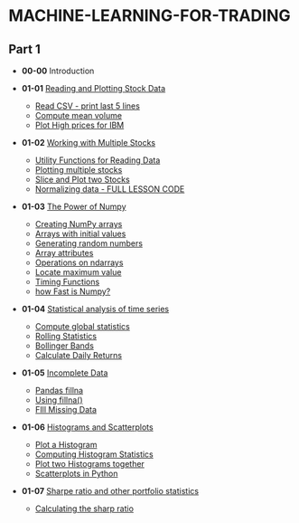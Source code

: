 # MACHINE-LEARNING-FOR-TRADING

## Part 1

 - **00-00** Introduction

 - **01-01** [Reading and Plotting Stock Data](https://github.com/369geofreeman/MACHINE-LEARNING-FOR-TRADING/tree/main/part1/01-01-Reading_and_plotting_stock_data)
	* [Read CSV - print last 5 lines](https://github.com/369geofreeman/MACHINE-LEARNING-FOR-TRADING/blob/main/part1/01-01-Reading_and_plotting_stock_data/read_csv.py)
	* [Compute mean volume](https://github.com/369geofreeman/MACHINE-LEARNING-FOR-TRADING/blob/main/part1/01-01-Reading_and_plotting_stock_data/compute_mean_volume.py)
	* [Plot High prices for IBM](https://github.com/369geofreeman/MACHINE-LEARNING-FOR-TRADING/blob/main/part1/01-01-Reading_and_plotting_stock_data/Plot_High_prices_for_IBM.py)

 - **01-02** [Working with Multiple Stocks](https://github.com/369geofreeman/MACHINE-LEARNING-FOR-TRADING/tree/main/part1/01-02-Working_with_multiple_stocks)
	* [Utility Functions for Reading Data](https://github.com/369geofreeman/MACHINE-LEARNING-FOR-TRADING/blob/main/part1/01-02-Working_with_multiple_stocks/Utility_functions_for_reading_data.py)
	* [Plotting multiple stocks](https://github.com/369geofreeman/MACHINE-LEARNING-FOR-TRADING/blob/main/part1/01-02-Working_with_multiple_stocks/Plotting-multiple-stocks.py)
	* [Slice and Plot two Stocks](https://github.com/369geofreeman/MACHINE-LEARNING-FOR-TRADING/blob/main/part1/01-02-Working_with_multiple_stocks/slice-and-plot-two-stocks.py)
	* [Normalizing data - FULL LESSON CODE](https://github.com/369geofreeman/MACHINE-LEARNING-FOR-TRADING/blob/main/part1/01-02-Working_with_multiple_stocks/Normalizing.py)

 - **01-03** [The Power of Numpy](https://github.com/369geofreeman/MACHINE-LEARNING-FOR-TRADING/tree/main/part1/01-03-The-Power-of-NumPy)
	* [Creating NumPy arrays](https://github.com/369geofreeman/MACHINE-LEARNING-FOR-TRADING/blob/main/part1/01-03-The-Power-of-NumPy/Creating-NumPy-arrays.py)
	* [Arrays with initial values](https://github.com/369geofreeman/MACHINE-LEARNING-FOR-TRADING/blob/main/part1/01-03-The-Power-of-NumPy/Arrays-with-initial-values.py)
	* [Generating random numbers](https://github.com/369geofreeman/MACHINE-LEARNING-FOR-TRADING/blob/main/part1/01-03-The-Power-of-NumPy/Generating-random-numbers.py)
	* [Array attributes](https://github.com/369geofreeman/MACHINE-LEARNING-FOR-TRADING/blob/main/part1/01-03-The-Power-of-NumPy/array-attributes.py)
	* [Operations on ndarrays](https://github.com/369geofreeman/MACHINE-LEARNING-FOR-TRADING/blob/main/part1/01-03-The-Power-of-NumPy/operations.py)
	* [Locate maximum value](https://github.com/369geofreeman/MACHINE-LEARNING-FOR-TRADING/blob/main/part1/01-03-The-Power-of-NumPy/max_value.py)
	* [Timing Functions](https://github.com/369geofreeman/MACHINE-LEARNING-FOR-TRADING/blob/main/part1/01-03-The-Power-of-NumPy/time_func.py)
	* [how Fast is Numpy?](https://github.com/369geofreeman/MACHINE-LEARNING-FOR-TRADING/blob/main/part1/01-03-The-Power-of-NumPy/how-fast-is-numpy.py)
	

 - **01-04** [Statistical analysis of time series](https://github.com/369geofreeman/MACHINE-LEARNING-FOR-TRADING/tree/main/part1/01-04-Statistical-analysis-of-time-series)
	* [Compute global statistics](https://github.com/369geofreeman/MACHINE-LEARNING-FOR-TRADING/tree/main/part1/01-04-Statistical-analysis-of-time-series/Compute-global-statistics.py)
	* [Rolling Statistics](https://github.com/369geofreeman/MACHINE-LEARNING-FOR-TRADING/tree/main/part1/01-04-Statistical-analysis-of-time-series/rolling-stats.py)
	* [Bollinger Bands](https://github.com/369geofreeman/MACHINE-LEARNING-FOR-TRADING/tree/main/part1/01-04-Statistical-analysis-of-time-series/bollinger_bands.py)
	* [Calculate Daily Returns](https://github.com/369geofreeman/MACHINE-LEARNING-FOR-TRADING/tree/main/part1/01-04-Statistical-analysis-of-time-series/daily_returns.py)


 - **01-05** [Incomplete Data](https://github.com/369geofreeman/MACHINE-LEARNING-FOR-TRADING/tree/main/part1/01-05-incomplete-data)
	* [Pandas fillna](https://github.com/369geofreeman/MACHINE-LEARNING-FOR-TRADING/tree/main/part1/01-05-incomplete-data/pandas-fillna.py)
	* [Using fillna()](https://github.com/369geofreeman/MACHINE-LEARNING-FOR-TRADING/tree/main/part1/01-05-incomplete-data/using-fillna.py)
	* [FIll Missing Data](https://github.com/369geofreeman/MACHINE-LEARNING-FOR-TRADING/tree/main/part1/01-05-incomplete-data/fill-missing.py)


 - **01-06** [Histograms and Scatterplots](https://github.com/369geofreeman/MACHINE-LEARNING-FOR-TRADING/tree/main/part1/01-06-histograms-and-scatterplots)
	* [Plot a Histogram](https://github.com/369geofreeman/MACHINE-LEARNING-FOR-TRADING/tree/main/part1/01-06-histograms-and-scatterplots/plot_hist.py)
	* [Computing Histogram Statistics](https://github.com/369geofreeman/MACHINE-LEARNING-FOR-TRADING/tree/main/part1/01-06-histograms-and-scatterplots/hist_stats.py)
	* [Plot two Histograms together](https://github.com/369geofreeman/MACHINE-LEARNING-FOR-TRADING/tree/main/part1/01-06-histograms-and-scatterplots/plt-two-hist.py)
	* [Scatterplots in Python](https://github.com/369geofreeman/MACHINE-LEARNING-FOR-TRADING/tree/main/part1/01-06-histograms-and-scatterplots/scatterplots.py)


 - **01-07** [Sharpe ratio and other portfolio statistics](https://github.com/369geofreeman/MACHINE-LEARNING-FOR-TRADING/tree/main/part1/01-07-Sharpe-ratio-and-other-portfolio-statistics)
	* [Calculating the sharp ratio](https://github.com/369geofreeman/MACHINE-LEARNING-FOR-TRADING/tree/main/part1/01-07-Sharpe-ratio-and-other-portfolio-statistics/sharp-ratio.py)







